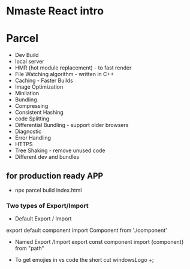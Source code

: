 # Nmaste React intro


# Parcel
- Dev Build
- local server
- HMR (hot module replacement) - to fast render
- File Watching algorithm - written in C++
- Caching - Faster Builds
- Image Optimization
- Miniiation 
- Bundling
- Compressing
- Consistent Hashing
- code Splitting 
- Differential Bundling - support older browsers
- Diagnostic
- Error Handling
- HTTPS
- Tree Shaking - remove unused code 
- Different dev and bundles


## for production ready APP
- npx parcel build index.html


 ###  Two types of Export/Import

 -  Default Export / Import

export default component
import Component from './component'

- Named Export /Import
export const component
import {component} from "path"


- To get emojies in vs code the short cut  windowsLogo +;

